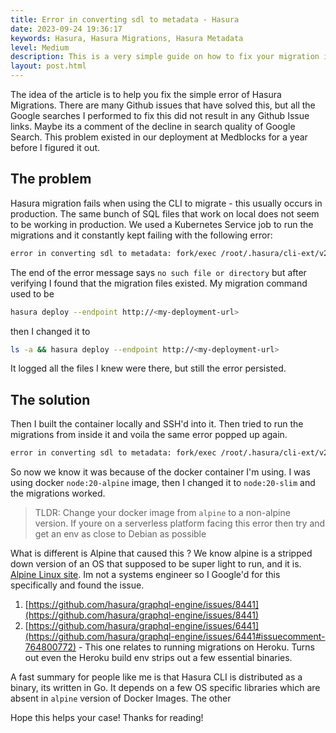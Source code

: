```yaml
---
title: Error in converting sdl to metadata - Hasura
date: 2023-09-24 19:36:17
keywords: Hasura, Hasura Migrations, Hasura Metadata
level: Medium
description: This is a very simple guide on how to fix your migration issues in Hasura
layout: post.html
---
```


The idea of the article is to help you fix the simple error of Hasura Migrations. There are many Github issues that have solved this, but all the Google searches I performed to fix this did not result in any Github Issue links. Maybe its a comment of the decline in search quality of Google Search.
This problem existed in our deployment at Medblocks for a year before I figured it out.

## The problem
Hasura migration fails when using the CLI to migrate - this usually occurs in production. The same bunch of SQL files that work on local does not seem to be working in production. We used a Kubernetes Service job to run the migrations and it constantly kept failing with the following error:
```sh
error in converting sdl to metadata: fork/exec /root/.hasura/cli-ext/v2.32.1/cli-ext-886403857/cli-ext: no such file or directory:
```

The end of the error message says `no such file or directory` but after verifying I found that the migration files existed.
My migration command used to be 
```sh
hasura deploy --endpoint http://<my-deployment-url>
```
then I changed it to 
```sh
ls -a && hasura deploy --endpoint http://<my-deployment-url>
```
It logged all the files I knew were there, but still the error persisted.

## The solution
Then I built the container locally and SSH'd into it. Then tried to run the migrations from inside it and voila the same error popped up again.
```sh
error in converting sdl to metadata: fork/exec /root/.hasura/cli-ext/v2.32.1/cli-ext-886403857/cli-ext: no such file or directory:
```

So now we know it was because of the docker container I'm using. I was using docker `node:20-alpine` image, then I changed it to `node:20-slim` and the migrations worked.

> TLDR: Change your docker image from `alpine` to a non-alpine version. If youre on a serverless platform facing this error then try and get an env as close to Debian as possible

What is different is Alpine that caused this ? We know alpine is a stripped down version of an OS that supposed to be super light to run, and it is. [Alpine Linux site](https://www.alpinelinux.org/). Im not a systems engineer so I Google'd for this specifically and found the issue.

1. [https://github.com/hasura/graphql-engine/issues/8441](https://github.com/hasura/graphql-engine/issues/8441)
2. [https://github.com/hasura/graphql-engine/issues/6441](https://github.com/hasura/graphql-engine/issues/6441#issuecomment-764800772) - This one relates to running migrations on Heroku. Turns out even the Heroku build env strips out a few essential binaries.

A fast summary for people like me is that Hasura CLI is distributed as a binary, its written in Go. It depends on a few OS specific libraries which are absent in `alpine` version of Docker Images. The other 

Hope this helps your case! Thanks for reading!
